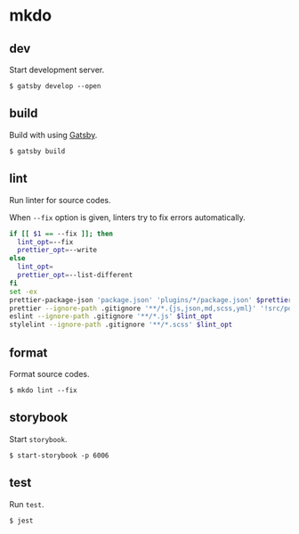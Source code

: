 # mkdo

## dev

Start development server.

```console
$ gatsby develop --open
```

## build

Build with using [Gatsby](https://gatsbyjs.org).

```console
$ gatsby build
```

## lint

Run linter for source codes.

When `--fix` option is given, linters try to fix errors automatically.

```bash
if [[ $1 == --fix ]]; then
  lint_opt=--fix
  prettier_opt=--write
else
  lint_opt=
  prettier_opt=--list-different
fi
set -ex
prettier-package-json 'package.json' 'plugins/*/package.json' $prettier_opt
prettier --ignore-path .gitignore '**/*.{js,json,md,scss,yml}' '!src/posts/**' $prettier_opt
eslint --ignore-path .gitignore '**/*.js' $lint_opt
stylelint --ignore-path .gitignore '**/*.scss' $lint_opt
```

## format

Format source codes.

```console
$ mkdo lint --fix
```

## storybook

Start `storybook`.

```console
$ start-storybook -p 6006
```

## test

Run `test`.

```console
$ jest
```
